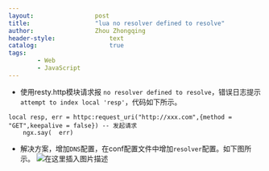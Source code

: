 ```yaml
---
layout:					post
title:					"lua no resolver defined to resolve"
author:					Zhou Zhongqing
header-style:				text
catalog:					true
tags:
		- Web
		- JavaScript
---
```

- 使用resty.http模块请求报 `no resolver defined to resolve`，错误日志提示`attempt to index local 'resp'`，代码如下所示。

```
local resp, err = httpc:request_uri("http://xxx.com",{method = "GET",keepalive = false}) -- 发起请求
	ngx.say(  err)
```
- 解决方案，增加`DNS`配置，在conf配置文件中增加`resolver`配置。如下图所示。
![在这里插入图片描述](https://i-blog.csdnimg.cn/blog_migrate/4fd77d7becd36f0f36aa63b071043d70.png)
